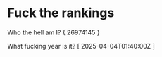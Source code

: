 # Fuck the rankings

Who the hell am I?
{ 26974145 }

What fucking year is it?
[ 2025-04-04T01:40:00Z ]
